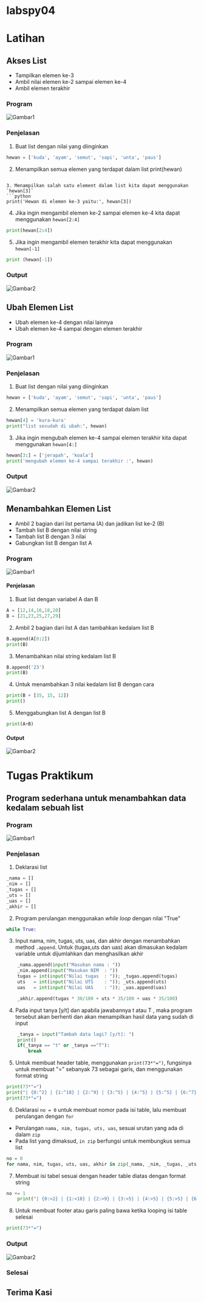 # labspy04

# Latihan 
## Akses List
- Tampilkan elemen ke-3
- Ambil nilai elemen ke-2 sampai elemen ke-4
- Ambil elemen terakhir

### Program
![Gambar1](Screenshot/Akses-list.png)

### Penjelasan
1. Buat list dengan nilai yang diinginkan
```python
hewan = ['kuda', 'ayam', 'semut', 'sapi', 'unta', 'paus']
```

2. Menampilkan semua elemen yang terdapat dalam list 
print(hewan)
```

3. Menampilkan salah satu element dalam list kita dapat menggunakan `hewan[3]`
```python
print('Hewan di elemen ke-3 yaitu:', hewan[3])
```

4. Jika ingin mengambil elemen ke-2 sampai elemen ke-4 kita dapat menggunakan `hewan[2:4]`
```python
print(hewan[2:4])
```

5. Jika ingin mengambil elemen terakhir kita dapat menggunakan `hewan[-1]`
```python
print (hewan[-1])
```
### Output
![Gambar2](Screenshots/Output-Akses-list.png)


## Ubah Elemen List
- Ubah elemen ke-4 dengan nilai lainnya
- Ubah elemen ke-4 sampai dengan elemen terakhir

### Program
![Gambar1](Screenshot/Ubah-Element-list.png)

### Penjelasan
1. Buat list dengan nilai yang diinginkan
```python
hewan = ['kuda', 'ayam', 'semut', 'sapi', 'unta', 'paus']
```

2. Menampilkan semua elemen yang terdapat dalam list 
```python
hewan[4] = 'kura-kura'
print("list sesudah di ubah:", hewan)
```

3. Jika ingin mengubah elemen ke-4 sampai elemen terakhir kita dapat menggunakan `hewan[4:]`
```python
hewan[3:] = ['jerapah', 'koala']
print('mengubah elemen ke-4 sampai terakhir :', hewan)
```

### Output
![Gambar2](Screenshot/Output-Ubah-list.png)

## Menambahkan Elemen List
- Ambil 2 bagian dari list pertama (A) dan jadikan list ke-2 (B)
- Tambah list B dengan nilai string
- Tambah list B dengan 3 nilai
- Gabungkan list B dengan list A

### Program
![Gambar1](Screenshot/Tambah-element-list.png)

#### Penjelasan
1. Buat list dengan variabel A dan B
```python
A = [12,14,16,18,20]
B = [21,23,25,27,29]
```

2. Ambil 2 bagian dari list A dan tambahkan kedalam list B
```python
B.append(A[0:2])
print(B)
```

3. Menambahkan nilai string kedalam list B
```python
B.append('23')
print(B)
```

4. Untuk menambahkan 3 nilai kedalam list B dengan cara
```python
print(B + [35, 15, 12])
print()
```

5. Menggabungkan list A dengan list B
```python
print(A+B)
```

#### Output
![Gambar2](Screenshot/Output-Tambah-element-list.png)



# Tugas Praktikum
## Program sederhana untuk menambahkan data kedalam sebuah list 
### Program
![Gambar1](Screenshots/Praktikum4.png)

### Penjelasan
1. Deklarasi list
```python
_nama = []
_nim = []
_tugas = []
_uts = []
_uas = []
_akhir = []
```

2. Program perulangan menggunakan _while loop_ dengan nilai "True"
```python
while True:
```

3. Input nama, nim, tugas, uts, uas, dan akhir dengan menambahkan method `.append`. Untuk (tugas,uts dan uas) akan dimasukan kedalam variable untuk dijumlahkan dan menghasilkan akhir
```python
    _nama.append(input("Masukan nama : "))
    _nim.append(input("Masukan NIM  : "))
    tugas = int(input("Nilai tugas  : ")); _tugas.append(tugas)
    uts   = int(input("Nilai UTS    : ")); _uts.append(uts)
    uas   = int(input("Nilai UAS    : ")); _uas.append(uas)

    _akhir.append(tugas * 30/100 + uts * 35/100 + uas * 35/100)
```

4. Pada input tanya [y/t] dan apabila jawabannya t atau T , maka program tersebut akan berhenti dan akan menampilkan hasil data yang sudah di input
```python
    _tanya = input("Tambah data lagi? [y/t]: ")
    print()
    if(_tanya == "t" or _tanya =="T"):
        break
```

5. Untuk membuat header table, menggunakan `print(73*"=")`, fungsinya untuk membuat "=" sebanyak 73 sebagai garis, dan menggunakan format string
```python
print(73*"=")
print("| {0:^2} | {1:^18} | {2:^9} | {3:^5} | {4:^5} | {5:^5} | {6:^7} |".format("No", "Nama", "NIM", "Tugas", "UTS", "UAS", "Akhir"))
print(73*"=")
```

6. Deklarasi `no = 0` untuk membuat nomor pada isi table, lalu membuat perulangan dengan `for`
- Perulangan `nama, nim, tugas, uts, uas`, sesuai urutan yang ada di dalam `zip`
- Pada list yang dimaksud, `in zip` berfungsi untuk membungkus semua list
```python
no = 0
for nama, nim, tugas, uts, uas, akhir in zip(_nama, _nim, _tugas, _uts, _uas, _akhir):
```

7. Membuat isi tabel sesuai dengan header table diatas dengan format string
```python
no += 1    
    print("| {0:>2} | {1:<18} | {2:>9} | {3:>5} | {4:>5} | {5:>5} | {6:>7.2f} |".format(no, nama, nim, tugas, uts, uas, akhir))
```

8. Untuk membuat footer atau garis paling bawa ketika looping isi table selesai
```python
print(73*"=")
```

### Output
![Gambar2](Screenshot/Output-Praktikum4.png)

### Selesai
## Terima Kasi